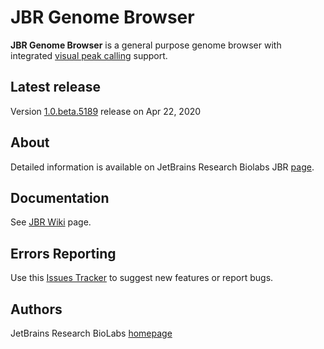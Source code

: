JBR Genome Browser
==================
**JBR Genome Browser** is a general purpose genome browser with integrated [visual peak calling](https://artyomovlab.wustl.edu/aging/tools.html) support.

Latest release
--------------
Version [1.0.beta.5189](https://github.com/JetBrains-Research/jbr/releases/tag/1.0.beta.5189) release on Apr 22, 2020 

About
-----
Detailed information is available on JetBrains Research Biolabs JBR [page](https://research.jetbrains.org/groups/biolabs/tools/jbr-genome-browser).

Documentation
-------------

See [JBR Wiki](https://github.com/JetBrains-Research/jbr/wiki) page.

Errors Reporting
-----------------

Use this [Issues Tracker](https://github.com/JetBrains-Research/jbr/issues) to suggest new features or report bugs.

Authors
-------
JetBrains Research BioLabs [homepage](https://research.jetbrains.org/groups/biolabs)
